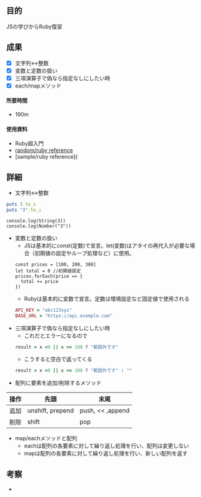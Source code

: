 ## 目的
<!-- 目的(〜を知りたい/〜を実装したい) -->
JSの学びからRuby復習
## 成果
<!-- 成果(できたこと/できなかったこと) -->
- [x] 文字列↔︎整数
- [x] 変数と定数の扱い
- [x] 三項演算子で偽なら指定なしにしたい時
- [x] each/mapメソッド
#### 所要時間
- 190m
#### 使用資料
<!-- 使用資料(教材/書籍/ワークシート/Youtube) -->
- Ruby超入門
- [random/ruby reference](https://docs.ruby-lang.org/ja/latest/method/Array/i/sample.html)
- [sample/ruby reference](

## 詳細
<!-- 詳細(キーワード/プロセス//具体例を挙げる/今回の課題解決を今後に繋げられる形で記録) -->
- 文字列↔︎整数
```ruby
puts 3.to_s
puts "3".to_i
```
```JS
console.log(String(3))
console.log(Number("3"))
```
- 変数と定数の扱い
  - JSは基本的にconst(定数)で宣言。let(変数)はアタイの再代入が必要な場合（初期値の設定やループ処理など）に使用。
  ```JS
  const prices = [100, 200, 300]
  let total = 0 //初期値設定
  prices.forEach(price => {
    total += price
  })
  ```
  - Rubyは基本的に変数で宣言。定数は環境設定など固定値で使用される
  ```ruby
  API_KEY = "abc123xyz"
  BASE_URL = "https://api.example.com"
  ```
- 三項演算子で偽なら指定なしにしたい時
  - これだとエラーになるので
  ```ruby
  result = x <0 || x >= 100 ? "範囲外です"
  ```
  - こうすると空白で返ってくる
  ```ruby
  result = x <0 || x >= 100 ? "範囲外です" : ""
  ```
- 配列に要素を追加/削除するメソッド

| 操作 | 先頭 | 末尾 |
|------|------|------|
| 追加 | unshift, prepend | push, << ,append |
| 削除 | shift | pop |

- map/eachメソッドと配列
  - eachは配列の各要素に対して繰り返し処理を行い、配列は変更しない
  - mapは配列の各要素に対して繰り返し処理を行い、新しい配列を返す

  
## 考察
<!-- 考察(今後の展望/) -->
- 